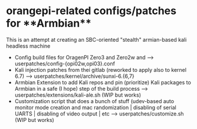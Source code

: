 <h1> orangepi-related configs/patches for **Armbian**</h1>

<p>This is an attempt at creating an SBC-oriented "stealth" armian-based kali headless machine</p>

- Config build files for OragenPI Zero3 and Zero2w and --> userpatches/config-{opi02w,opi03}.conf
- Kali injection patches from thei gitlab (reworked to apply also to kernel 6.7) --> userpatches/kernel/archive/sunxi-6.{6,7}
- Armbian Extension to add Kali repos and pin (prioritize) Kali packages to Armbian in a safe (I hope) step of the build process --> userpatches/extensions/kali-ale.sh (WIP but works)
- Customization script that does a bunch of stuff (udev-based auto monitor mode creation and mac randomization | disabling of serial UARTS | disabling of video output | etc --> userpatches/customize.sh (WIP but works)
